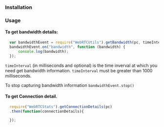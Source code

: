 ### Installation

### Usage

#### To get bandwidth details:

```javascript
  var bandwidthEvent = require("WebRTCUtils").getBandwidth(pc, timeInterval);
  bandwidthEvent.on("bandwidth", function (bandwidth) {
      console.log(bandwidth);
  });
```

`timeInterval` (in milliseconds and optional) is the time inverval at which you need get bandwidth information.
`timeInterval` must be greater than 1000 milliseconds.

To stop capturing bandwidth information `bandwidthEvent.stop()`

#### To get Connection detail.

```javascript
  require("WebRTCStats").getConnectionDetails(pc)
  .then(function(connectionDetails){
    
  });
```
